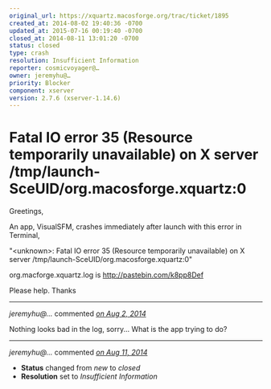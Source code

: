 ```yaml
---
original_url: https://xquartz.macosforge.org/trac/ticket/1895
created_at: 2014-08-02 19:40:36 -0700
updated_at: 2015-07-16 00:19:40 -0700
closed_at: 2014-08-11 13:01:20 -0700
status: closed
type: crash
resolution: Insufficient Information
reporter: cosmicvoyager@…
owner: jeremyhu@…
priority: Blocker
component: xserver
version: 2.7.6 (xserver-1.14.6)
---
```


Fatal IO error 35 (Resource temporarily unavailable) on X server /tmp/launch-SceUID/org.macosforge.xquartz:0
============================================================================================================


Greetings,

An app, VisualSFM, crashes immediately after launch with this error in Terminal,

"&lt;unknown&gt;: Fatal IO error 35 (Resource temporarily unavailable) on X server /tmp/launch-SceUID/org.macosforge.xquartz:0"

org.macforge.xquartz.log is <http://pastebin.com/k8pp8Def>

Please help. Thanks



---

*jeremyhu@…* commented *[on Aug 2, 2014](https://xquartz.macosforge.org/trac/ticket/1895#comment:1 "August 2, 2014 at 11:46 PM PDT")*

Nothing looks bad in the log, sorry... What is the app trying to do?



---

*jeremyhu@…* commented *[on Aug 11, 2014](https://xquartz.macosforge.org/trac/ticket/1895#comment:2 "August 11, 2014 at 1:01 PM PDT")*

-   **Status** changed from *new* to *closed*
-   **Resolution** set to *Insufficient Information*




